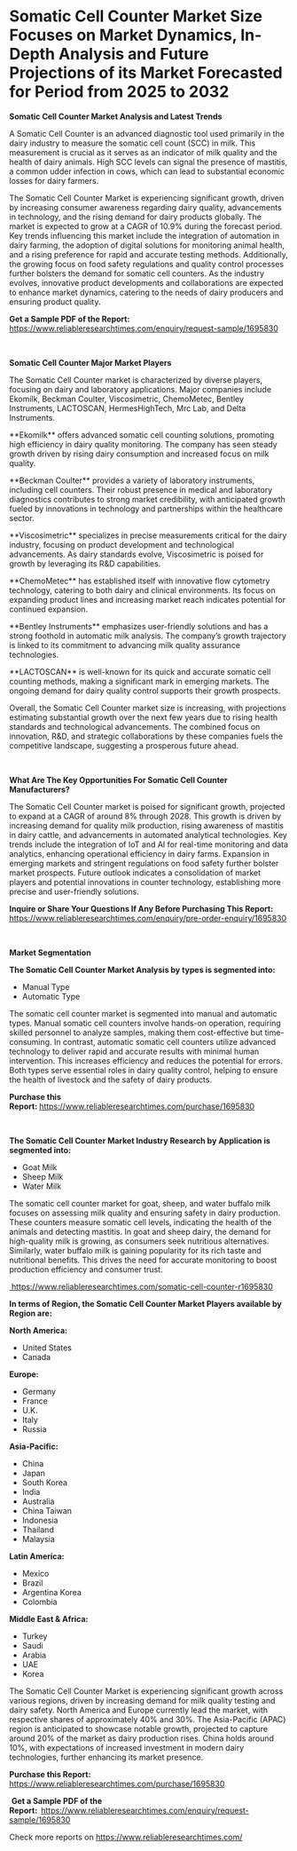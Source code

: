 <p><h1>Somatic Cell Counter Market Size Focuses on Market Dynamics, In-Depth Analysis and Future Projections of its Market Forecasted for Period from 2025 to 2032</h1></p><p><strong>Somatic Cell Counter Market Analysis and Latest Trends</strong></p>
<p><p>A Somatic Cell Counter is an advanced diagnostic tool used primarily in the dairy industry to measure the somatic cell count (SCC) in milk. This measurement is crucial as it serves as an indicator of milk quality and the health of dairy animals. High SCC levels can signal the presence of mastitis, a common udder infection in cows, which can lead to substantial economic losses for dairy farmers.</p><p>The Somatic Cell Counter Market is experiencing significant growth, driven by increasing consumer awareness regarding dairy quality, advancements in technology, and the rising demand for dairy products globally. The market is expected to grow at a CAGR of 10.9% during the forecast period. Key trends influencing this market include the integration of automation in dairy farming, the adoption of digital solutions for monitoring animal health, and a rising preference for rapid and accurate testing methods. Additionally, the growing focus on food safety regulations and quality control processes further bolsters the demand for somatic cell counters. As the industry evolves, innovative product developments and collaborations are expected to enhance market dynamics, catering to the needs of dairy producers and ensuring product quality.</p></p>
<p><strong>Get a Sample PDF of the Report:&nbsp;</strong> <a href="https://www.reliableresearchtimes.com/enquiry/request-sample/1695830?utm_campaign=1933&utm_medium=2&utm_source=Github&utm_content=ia&utm_term=08012025&utm_id=somatic-cell-counter">https://www.reliableresearchtimes.com/enquiry/request-sample/1695830</a></p>
<p>&nbsp;</p>
<p><strong>Somatic Cell Counter Major Market Players</strong></p>
<p><p>The Somatic Cell Counter market is characterized by diverse players, focusing on dairy and laboratory applications. Major companies include Ekomilk, Beckman Coulter, Viscosimetric, ChemoMetec, Bentley Instruments, LACTOSCAN, HermesHighTech, Mrc Lab, and Delta Instruments.</p><p>**Ekomilk** offers advanced somatic cell counting solutions, promoting high efficiency in dairy quality monitoring. The company has seen steady growth driven by rising dairy consumption and increased focus on milk quality.</p><p>**Beckman Coulter** provides a variety of laboratory instruments, including cell counters. Their robust presence in medical and laboratory diagnostics contributes to strong market credibility, with anticipated growth fueled by innovations in technology and partnerships within the healthcare sector.</p><p>**Viscosimetric** specializes in precise measurements critical for the dairy industry, focusing on product development and technological advancements. As dairy standards evolve, Viscosimetric is poised for growth by leveraging its R&D capabilities.</p><p>**ChemoMetec** has established itself with innovative flow cytometry technology, catering to both dairy and clinical environments. Its focus on expanding product lines and increasing market reach indicates potential for continued expansion.</p><p>**Bentley Instruments** emphasizes user-friendly solutions and has a strong foothold in automatic milk analysis. The company’s growth trajectory is linked to its commitment to advancing milk quality assurance technologies.</p><p>**LACTOSCAN** is well-known for its quick and accurate somatic cell counting methods, making a significant mark in emerging markets. The ongoing demand for dairy quality control supports their growth prospects.</p><p>Overall, the Somatic Cell Counter market size is increasing, with projections estimating substantial growth over the next few years due to rising health standards and technological advancements. The combined focus on innovation, R&D, and strategic collaborations by these companies fuels the competitive landscape, suggesting a prosperous future ahead.</p></p>
<p>&nbsp;</p>
<p><strong>What Are The Key Opportunities For Somatic Cell Counter Manufacturers?</strong></p>
<p><p>The Somatic Cell Counter market is poised for significant growth, projected to expand at a CAGR of around 8% through 2028. This growth is driven by increasing demand for quality milk production, rising awareness of mastitis in dairy cattle, and advancements in automated analytical technologies. Key trends include the integration of IoT and AI for real-time monitoring and data analytics, enhancing operational efficiency in dairy farms. Expansion in emerging markets and stringent regulations on food safety further bolster market prospects. Future outlook indicates a consolidation of market players and potential innovations in counter technology, establishing more precise and user-friendly solutions.</p></p>
<p><strong>Inquire or Share Your Questions If Any Before Purchasing This Report:</strong> <a href="https://www.reliableresearchtimes.com/enquiry/pre-order-enquiry/1695830?utm_campaign=1933&utm_medium=2&utm_source=Github&utm_content=ia&utm_term=08012025&utm_id=somatic-cell-counter">https://www.reliableresearchtimes.com/enquiry/pre-order-enquiry/1695830</a></p>
<p>&nbsp;</p>
<p><strong>Market Segmentation</strong></p>
<p><strong>The Somatic Cell Counter Market Analysis by types is segmented into:</strong></p>
<p><ul><li>Manual Type</li><li>Automatic Type</li></ul></p>
<p><p>The somatic cell counter market is segmented into manual and automatic types. Manual somatic cell counters involve hands-on operation, requiring skilled personnel to analyze samples, making them cost-effective but time-consuming. In contrast, automatic somatic cell counters utilize advanced technology to deliver rapid and accurate results with minimal human intervention. This increases efficiency and reduces the potential for errors. Both types serve essential roles in dairy quality control, helping to ensure the health of livestock and the safety of dairy products.</p></p>
<p><strong>Purchase this Report:&nbsp;</strong><a href="https://www.reliableresearchtimes.com/purchase/1695830?utm_campaign=1933&utm_medium=2&utm_source=Github&utm_content=ia&utm_term=08012025&utm_id=somatic-cell-counter">https://www.reliableresearchtimes.com/purchase/1695830</a></p>
<p>&nbsp;</p>
<p><strong>The Somatic Cell Counter Market Industry Research by Application is segmented into:</strong></p>
<p><ul><li>Goat Milk</li><li>Sheep Milk</li><li>Water Milk</li></ul></p>
<p><p>The somatic cell counter market for goat, sheep, and water buffalo milk focuses on assessing milk quality and ensuring safety in dairy production. These counters measure somatic cell levels, indicating the health of the animals and detecting mastitis. In goat and sheep dairy, the demand for high-quality milk is growing, as consumers seek nutritious alternatives. Similarly, water buffalo milk is gaining popularity for its rich taste and nutritional benefits. This drives the need for accurate monitoring to boost production efficiency and consumer trust.</p></p>
<p><a href="https://www.reliableresearchtimes.com/somatic-cell-counter-r1695830?utm_campaign=1933&utm_medium=2&utm_source=Github&utm_content=ia&utm_term=08012025&utm_id=somatic-cell-counter">&nbsp;https://www.reliableresearchtimes.com/somatic-cell-counter-r1695830</a></p>
<p><strong>In terms of Region, the Somatic Cell Counter Market Players available by Region are:</strong></p>
<p>
    <p> <strong> North America: </strong>
        <ul>
            <li>United States</li>
            <li>Canada</li>
        </ul>
        </p> 
    <p> <strong> Europe: </strong>
        <ul>
            <li>Germany</li>
            <li>France</li>
            <li>U.K.</li>
            <li>Italy</li>
            <li>Russia</li>
        </ul>
        </p> 
    <p> <strong> Asia-Pacific: </strong>
        <ul>
            <li>China</li>
            <li>Japan</li>
            <li>South Korea</li>
            <li>India</li>
            <li>Australia</li>
            <li>China Taiwan</li>
            <li>Indonesia</li>
            <li>Thailand</li>
            <li>Malaysia</li>
        </ul>
        </p> 
    <p> <strong> Latin America: </strong>
        <ul>
            <li>Mexico</li>
            <li>Brazil</li>
            <li>Argentina Korea</li>
            <li>Colombia</li>
        </ul>
        </p> 
    <p> <strong> Middle East & Africa: </strong>
        <ul>
            <li>Turkey</li>
            <li>Saudi</li>
            <li>Arabia</li>
            <li>UAE</li>
            <li>Korea</li>
        </ul>
    </p>
    </p>
<p><p>The Somatic Cell Counter Market is experiencing significant growth across various regions, driven by increasing demand for milk quality testing and dairy safety. North America and Europe currently lead the market, with respective shares of approximately 40% and 30%. The Asia-Pacific (APAC) region is anticipated to showcase notable growth, projected to capture around 20% of the market as dairy production rises. China holds around 10%, with expectations of increased investment in modern dairy technologies, further enhancing its market presence.</p></p>
<p><strong>Purchase this Report: </strong><a href="https://www.reliableresearchtimes.com/purchase/1695830?utm_campaign=1933&utm_medium=2&utm_source=Github&utm_content=ia&utm_term=08012025&utm_id=somatic-cell-counter">https://www.reliableresearchtimes.com/purchase/1695830</a></p>
<p>&nbsp;<strong>Get a Sample PDF of the Report:&nbsp;&nbsp;</strong><a href="https://www.reliableresearchtimes.com/enquiry/request-sample/1695830?utm_campaign=1933&utm_medium=2&utm_source=Github&utm_content=ia&utm_term=08012025&utm_id=somatic-cell-counter">https://www.reliableresearchtimes.com/enquiry/request-sample/1695830</a></p>
<p><strong></strong></p>
<p>Check more reports on <a href="https://www.reliableresearchtimes.com/?utm_campaign=1933&utm_medium=2&utm_source=Github&utm_content=ia&utm_term=08012025&utm_id=somatic-cell-counter">https://www.reliableresearchtimes.com/</a></p>